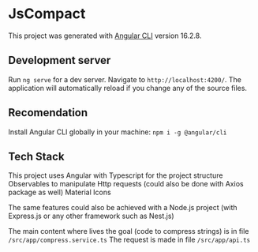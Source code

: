 # JsCompact

This project was generated with [Angular CLI](https://github.com/angular/angular-cli) version 16.2.8.

## Development server

Run `ng serve` for a dev server. Navigate to `http://localhost:4200/`. The application will automatically reload if you change any of the source files.

## Recomendation
Install Angular CLI globally in your machine:
`npm i -g @angular/cli`

## Tech Stack
This project uses Angular with Typescript for the project structure
Observables to manipulate Http requests (could also be done with Axios package as well)
Material Icons

The same features could also be achieved with a Node.js project (with Express.js or any other framework such as Nest.js)

The main content where lives the goal (code to compress strings) is in file `/src/app/compress.service.ts`
The request is made in file `/src/app/api.ts`
